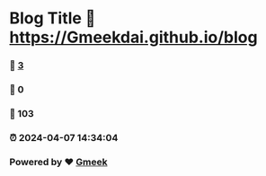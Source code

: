 # Blog Title :link: https://Gmeekdai.github.io/blog 
### :page_facing_up: [3](https://Gmeekdai.github.io/blog/tag.html) 
### :speech_balloon: 0 
### :hibiscus: 103 
### :alarm_clock: 2024-04-07 14:34:04 
### Powered by :heart: [Gmeek](https://github.com/Meekdai/Gmeek)
